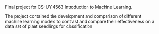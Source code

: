 Final project for CS-UY 4563 Introduction to Machine Learning. 

The project contained the development and comparison of different machine learning models to contrast and compare their effectiveness on a data set of plant seedlings for classification
